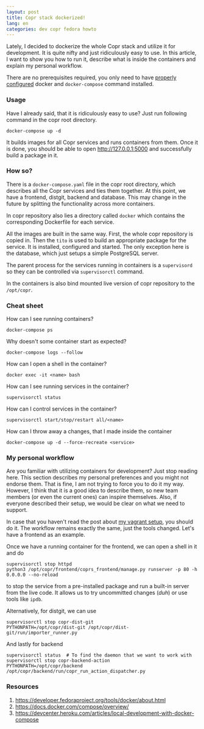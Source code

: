 ```yaml
---
layout: post
title: Copr stack dockerized!
lang: en
categories: dev copr fedora howto
---
```


Lately, I decided to dockerize the whole Copr stack and utilize it for development. It is quite nifty and just ridiculously easy to use. In this article, I want to show you how to run it, describe what is inside the containers and explain my personal workflow.

There are no prerequisites required, you only need to have [properly configured](https://developer.fedoraproject.org/tools/docker/about.html) docker and `docker-compose` command installed.


### Usage

Have I already said, that it is ridiculously easy to use? Just run following command in the copr root directory.

    docker-compose up -d

It builds images for all Copr services and runs containers from them. Once it is done, you should be able to open <http://127.0.0.1:5000> and successfully build a package in it.


### How so?

There is a `docker-compose.yaml` file in the copr root directory, which describes all the Copr services and ties them together. At this point, we have a frontend, distgit, backend and database. This may change in the future by splitting the functionality across more containers.

In copr repository also lies a directory called `docker` which contains the corresponding Dockerfile for each service.

All the images are built in the same way. First, the whole copr repository is copied in. Then the `tito` is used to build an appropriate package for the service. It is installed, configured and started. The only exception here is the database, which just setups a simple PostgreSQL server.

The parent process for the services running in containers is a `supervisord` so they can be controlled via `supervisorctl` command.

In the containers is also bind mounted live version of copr repository to the `/opt/copr`.


### Cheat sheet

How can I see running containers?

    docker-compose ps

Why doesn't some container start as expected?

    docker-compose logs --follow

How can I open a shell in the container?

    docker exec -it <name> bash

How can I see running services in the container?

    supervisorctl status

How can I control services in the container?

    supervisorctl start/stop/restart all/<name>

How can I throw away a changes, that I made inside the container

    docker-compose up -d --force-recreate <service>


### My personal workflow

Are you familiar with utilizing containers for development? Just stop reading here. This section describes my personal preferences and you might not endorse them. That is fine, I am not trying to force you to do it my way. However, I think that it is a good idea to describe them, so new team members (or even the current ones) can inspire themselves. Also, if everyone described their setup, we would be clear on what we need to support.

In case that you haven't read the post about [my vagrant setup](/posts/copr-vagrant-development), you should do it. The workflow remains exactly the same, just the tools changed. Let's have a frontend as an example.

Once we have a running container for the frontend, we can open a shell in it and do

    supervisorctl stop httpd
    python3 /opt/copr/frontend/coprs_frontend/manage.py runserver -p 80 -h 0.0.0.0 --no-reload

to stop the service from a pre-installed package and run a built-in server from the live code. It allows us to try uncommitted changes (_duh_) or use tools like `ipdb`.

Alternatively, for distgit, we can use

    supervisorctl stop copr-dist-git
    PYTHONPATH=/opt/copr/dist-git /opt/copr/dist-git/run/importer_runner.py

And lastly for backend

    supervisorctl status  # To find the daemon that we want to work with
    supervisorctl stop copr-backend-action
    PYTHONPATH=/opt/copr/backend /opt/copr/backend/run/copr_run_action_dispatcher.py


### Resources
1. <https://developer.fedoraproject.org/tools/docker/about.html>
2. <https://docs.docker.com/compose/overview/>
3. <https://devcenter.heroku.com/articles/local-development-with-docker-compose>
